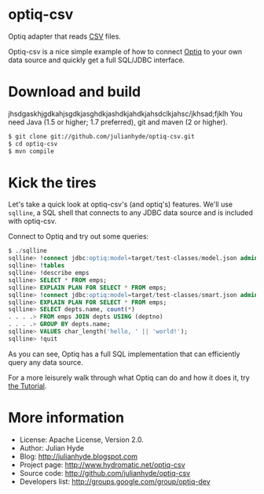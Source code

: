 optiq-csv
============

Optiq adapter that reads <a href="http://en.wikipedia.org/wiki/Comma-separated_values">CSV</a> files.

Optiq-csv is a nice simple example of how to connect <a
href="https://github.com/julianhyde/optiq">Optiq</a> to your own
data source and quickly get a full SQL/JDBC interface.

Download and build
==================
jhsdgaskhjgdkahjsgdkjasghdkjashdkjahdkjahsdclkjahsc/jkhsad;fjklh
You need Java (1.5 or higher; 1.7 preferred), git and maven (2 or higher).

```bash
$ git clone git://github.com/julianhyde/optiq-csv.git
$ cd optiq-csv
$ mvn compile
```

Kick the tires
==============

Let's take a quick look at optiq-csv's (and optiq's) features.
We'll use <code>sqlline</code>, a SQL shell that connects to
any JDBC data source and is included with optiq-csv.

Connect to Optiq and try out some queries:

```SQL
$ ./sqlline
sqlline> !connect jdbc:optiq:model=target/test-classes/model.json admin admin
sqlline> !tables
sqlline> !describe emps
sqlline> SELECT * FROM emps;
sqlline> EXPLAIN PLAN FOR SELECT * FROM emps;
sqlline> !connect jdbc:optiq:model=target/test-classes/smart.json admin admin
sqlline> EXPLAIN PLAN FOR SELECT * FROM emps;
sqlline> SELECT depts.name, count(*)
. . . .> FROM emps JOIN depts USING (deptno)
. . . .> GROUP BY depts.name;
sqlline> VALUES char_length('hello, ' || 'world!');
sqlline> !quit
```

As you can see, Optiq has a full SQL implementation that can efficiently
query any data source.

For a more leisurely walk through what Optiq can do and how it does it,
try <a href="TUTORIAL.md">the Tutorial</a>.

More information
================

* License: Apache License, Version 2.0.
* Author: Julian Hyde
* Blog: http://julianhyde.blogspot.com
* Project page: http://www.hydromatic.net/optiq-csv
* Source code: http://github.com/julianhyde/optiq-csv
* Developers list: http://groups.google.com/group/optiq-dev
